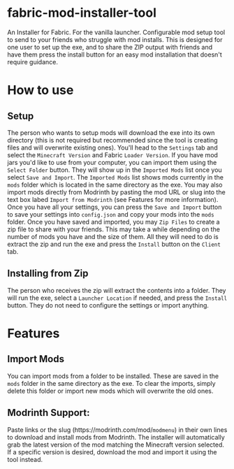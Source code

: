 # fabric-mod-installer-tool
An Installer for Fabric. For the vanilla launcher. 
Configurable mod setup tool to send to your friends who struggle with mod installs.
This is designed for one user to set up the exe, and to share the ZIP output with friends and have them
press the install button for an easy mod installation that doesn't require guidance.

# How to use

## Setup
The person who wants to setup mods will download the exe into its own directory (this is not required but 
recommended since the tool is creating files and will overwrite existing ones). You'll head to the `Settings` tab
and select the `Minecraft Version` and Fabric `Loader Version`. If you have mod jars you'd like to use from your 
computer, you can import them using the `Select Folder` button. They will show up in the `Imported Mods` list once
you select `Save and Import`. The `Imported Mods` list shows mods currently in the `mods` folder which is located
in the same directory as the exe. You may also import mods directly from Modrinth by pasting the mod URL or slug
into the text box labed `Import from Modrinth` (see Features for more information). Once you have all your settings,
you can press the `Save and Import` button to save your settings into `config.json` and copy your mods into the
`mods` folder. Once you have saved and imported, you may `Zip Files` to create a zip file to share with your friends.
This may take a while depending on the number of mods you have and the size of them.
All they will need to do is extract the zip and run the exe and press the `Install` button on the `Client` tab.

## Installing from Zip
The person who receives the zip will extract the contents into a folder. They will run the exe, select a `Launcher Location`
if needed, and press the `Install` button. They do not need to configure the settings or import anything.

# Features

## Import Mods
You can import mods from a folder to be installed. These are saved in the `mods` folder in the same directory 
as the exe. To clear the imports, simply delete this folder or import new mods which will overwrite the old ones.

## Modrinth Support:
Paste links or the slug (https:\/\/modrinth.com/mod/`modmenu`) in their own lines to download and 
install mods from Modrinth. The installer will automatically grab the latest version of the mod matching the 
Minecraft version selected. If a specific version is desired, download the mod and import it using 
the tool instead.
